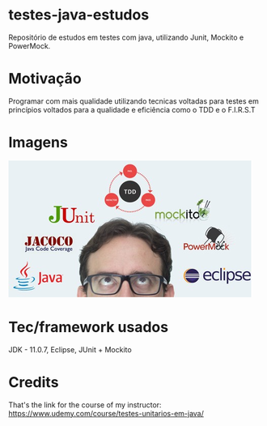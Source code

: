 # testes-java-estudos
Repositório de estudos em testes com java, utilizando Junit, Mockito e PowerMock.

# Motivação
Programar com mais qualidade utilizando tecnicas voltadas para testes em princípios voltados para a qualidade e eficiência como o TDD e o F.I.R.S.T

# Imagens
![testes](testes.jpg)

# Tec/framework usados
JDK - 11.0.7, Eclipse, JUnit + Mockito

# Credits
That's the link for the course of my instructor: https://www.udemy.com/course/testes-unitarios-em-java/
